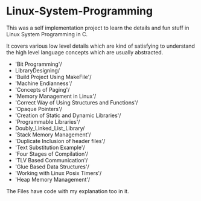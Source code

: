 # Linux-System-Programming


This was a self implementation project to learn the details and fun stuff in Linux System Programming in C.

It covers various low level details which are kind of satisfying to understand the high level language concepts which are
usually abstracted.

- 'Bit Programming'/
- LibraryDesigning/
- 'Build Project Using MakeFile'/
- 'Machine Endianness'/
- 'Concepts of Paging'/
- 'Memory Management in Linux'/
- 'Correct Way of Using Structures and Functions'/
- 'Opaque Pointers'/
- 'Creation of Static and Dynamic Libraries'/
- 'Programmable Libraries'/
- Doubly_Linked_List_Library/
- 'Stack Memory Management'/
- 'Duplicate Inclusion of header files'/
- 'Text Substitution Example'/
- 'Four Stages of Compilation'/
- 'TLV Based Communication'/
- 'Glue Based Data Structures'/
- 'Working with Linux Posix Timers'/
- 'Heap Memory Management'/


The Files have code with my explanation too in it.
